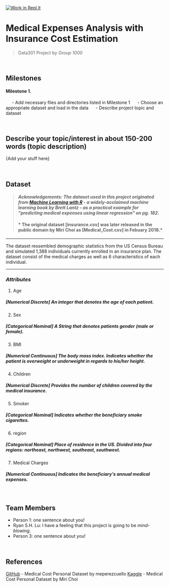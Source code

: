 [![Work in Repl.it](https://classroom.github.com/assets/work-in-replit-14baed9a392b3a25080506f3b7b6d57f295ec2978f6f33ec97e36a161684cbe9.svg)](https://classroom.github.com/online_ide?assignment_repo_id=361469&assignment_repo_type=GroupAssignmentRepo)
# Medical Expenses Analysis with Insurance Cost Estimation

> Data301 Project by *Group 1000*

&emsp;

## Milestones

#### Milestone 1.
&nbsp;&nbsp;&nbsp;&nbsp; - Add necessary files and directories listed in Milestone 1
&nbsp;&nbsp;&nbsp;&nbsp; - Choose an appropriate dataset and load in the data
&nbsp;&nbsp;&nbsp;&nbsp; - Describe project topic and dataset

&emsp;

## Describe your topic/interest in about 150-200 words (topic description)

{Add your stuff here}

&emsp;

## Dataset

> #### *Acknowledgements: The dataset used in this project originated from [**Machine Learning with R**](https://www.amazon.com/Machine-Learning-techniques-predictive-modeling/dp/1788295862/ref=sr_1_1?dchild=1&keywords=machine+learning+with+r+brett&qid=1613374318&sr=8-1) - a widely-acclaimed machine learning book by Brett Lantz - as a practical example for "predicting medical expenses using linear regression" on pg. 182.*
> #### * The original dataset [insurance.csv] was later released in the public domain by Miri Choi as [Medical_Cost.csv] in Febuary 2018.*

---

The dataset ressembled demographic statistics from the US Census Bureau and simulated 1,388 individuals currently enrolled in an insurance plan. The dataset consist of the medical charges as well as 6 characteristics of each individual.

***
### *Attributes*
1. Age
  ##### *[Numerical Discrete]* An integer that denotes the age of each patient.
2. Sex
  ##### *[Categorical Nominal]* A String that denotes patients gender (male or female).
3. BMI
  ##### *[Numerical Continuous]* The body mass index. Indicates whether the patient is overweight or underweight in regards to his/her height.
4. Children
  ##### *[Numerical Discrete]* Provides the number of children covered by the medical insurance.
5. Smoker
  ##### *[Categorical Nominal]* Indicates whether the beneficiary smoke cigarettes.
6. region
  ##### *[Categorical Nominal]* Place of residence in the US. Divided into four regions: northeast, northwest, southeast, southwest.
7. Medical Charges
  ##### *[Numerical Continuous]* Indicates the beneficiary's annual medical expenses.


&emsp;

## Team Members

- Person 1: one sentence about you!
- Ryan S.H. Lu: I have a feeling that this project is going to be *mind-blowing*.
- Person 3: one sentence about you!

&emsp;

## References

[GitHub](https://gist.github.com/meperezcuello/82a9f1c1c473d6585e750ad2e3c05a41) - Medical Cost Personal Dataset by meperezcuello
[Kaggle](https://www.kaggle.com/mirichoi0218/insurance) - Medical Cost Personal Dataset by Miri Choi